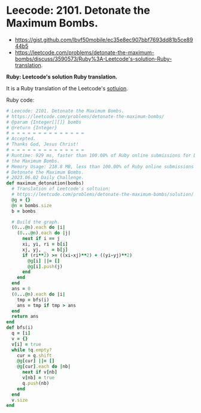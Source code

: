 # Leecode: 2101. Detonate the Maximum Bombs.

- https://gist.github.com/lbvf50mobile/ec35e8ec907bbf7693dd81b5ce8944b5
- https://leetcode.com/problems/detonate-the-maximum-bombs/discuss/3590573/Ruby%3A-Leetcode's-solution-Ruby-translation.

**Ruby: Leetcode's solution Ruby translation.**

It is a Ruby translation of the Leetcode's [sotluion](https://leetcode.com/problems/detonate-the-maximum-bombs/solution/).

Ruby code:
```Ruby
# Leecode: 2101. Detonate the Maximum Bombs.
# https://leetcode.com/problems/detonate-the-maximum-bombs/
# @param {Integer[][]} bombs
# @return {Integer}
# = = = = = = = = = = = = = =
# Accepted.
# Thanks God, Jesus Christ!
# = = = = = = = = = = = = = =
# Runtime: 929 ms, faster than 100.00% of Ruby online submissions for Detonate
# the Maximum Bombs.
# Memory Usage: 218.8 MB, less than 100.00% of Ruby online submissions for
# Detonate the Maximum Bombs.
# 2023.06.02 Daily Challenge.
def maximum_detonation(bombs)
  # Translation of Leetcode's soltuion:
  # https://leetcode.com/problems/detonate-the-maximum-bombs/solution/ 
  @g = {}
  @n = bombs.size
  b = bombs

  # Build the graph.
  (0...@n).each do |i|
    (0...@n).each do |j|
      next if i == j
      xi, yi, ri = b[i]
      xj, yj, _  = b[j]
      if (ri**2) >= ((xi-xj)**2) + ((yi-yj)**2)
        @g[i] ||= []
        @g[i].push(j)
      end
    end
  end
  ans = 0
  (0...@n).each do |i|
    tmp = bfs(i)
    ans = tmp if tmp > ans
  end
  return ans
end
def bfs(i)
  q = [i]
  v = {}
  v[i] = true
  while !q.empty?
    cur = q.shift
    @g[cur] ||= []
    @g[cur].each do |nb|
      next if v[nb]
      v[nb] = true
      q.push(nb)
    end
  end
  v.size
end
```
